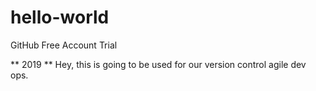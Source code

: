 # hello-world
GitHub Free Account Trial

** 2019 ** 
Hey, this is going to be used for our version control agile dev ops. 

